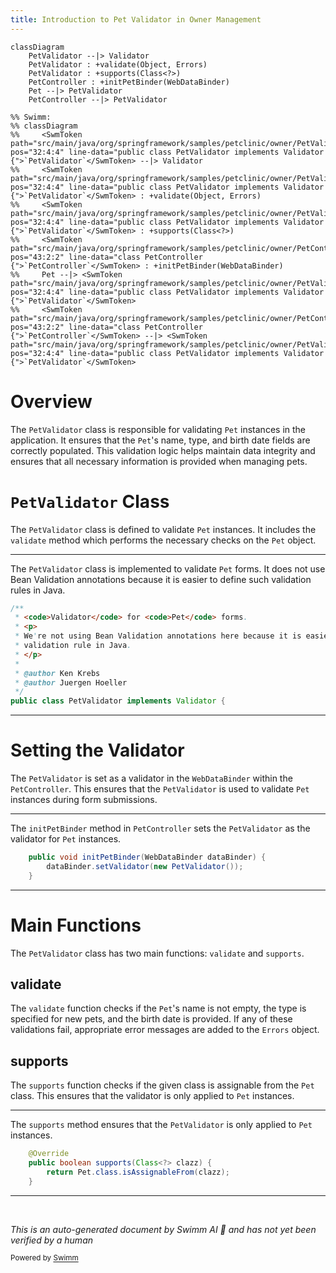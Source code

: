 ```yaml
---
title: Introduction to Pet Validator in Owner Management
---
```

```mermaid
classDiagram
    PetValidator --|> Validator
    PetValidator : +validate(Object, Errors)
    PetValidator : +supports(Class<?>)
    PetController : +initPetBinder(WebDataBinder)
    Pet --|> PetValidator
    PetController --|> PetValidator

%% Swimm:
%% classDiagram
%%     <SwmToken path="src/main/java/org/springframework/samples/petclinic/owner/PetValidator.java" pos="32:4:4" line-data="public class PetValidator implements Validator {">`PetValidator`</SwmToken> --|> Validator
%%     <SwmToken path="src/main/java/org/springframework/samples/petclinic/owner/PetValidator.java" pos="32:4:4" line-data="public class PetValidator implements Validator {">`PetValidator`</SwmToken> : +validate(Object, Errors)
%%     <SwmToken path="src/main/java/org/springframework/samples/petclinic/owner/PetValidator.java" pos="32:4:4" line-data="public class PetValidator implements Validator {">`PetValidator`</SwmToken> : +supports(Class<?>)
%%     <SwmToken path="src/main/java/org/springframework/samples/petclinic/owner/PetController.java" pos="43:2:2" line-data="class PetController {">`PetController`</SwmToken> : +initPetBinder(WebDataBinder)
%%     Pet --|> <SwmToken path="src/main/java/org/springframework/samples/petclinic/owner/PetValidator.java" pos="32:4:4" line-data="public class PetValidator implements Validator {">`PetValidator`</SwmToken>
%%     <SwmToken path="src/main/java/org/springframework/samples/petclinic/owner/PetController.java" pos="43:2:2" line-data="class PetController {">`PetController`</SwmToken> --|> <SwmToken path="src/main/java/org/springframework/samples/petclinic/owner/PetValidator.java" pos="32:4:4" line-data="public class PetValidator implements Validator {">`PetValidator`</SwmToken>
```

# Overview

The <SwmToken path="src/main/java/org/springframework/samples/petclinic/owner/PetValidator.java" pos="32:4:4" line-data="public class PetValidator implements Validator {">`PetValidator`</SwmToken> class is responsible for validating <SwmToken path="src/main/java/org/springframework/samples/petclinic/owner/PetValidator.java" pos="23:16:16" line-data=" * &lt;code&gt;Validator&lt;/code&gt; for &lt;code&gt;Pet&lt;/code&gt; forms.">`Pet`</SwmToken> instances in the application. It ensures that the <SwmToken path="src/main/java/org/springframework/samples/petclinic/owner/PetValidator.java" pos="23:16:16" line-data=" * &lt;code&gt;Validator&lt;/code&gt; for &lt;code&gt;Pet&lt;/code&gt; forms.">`Pet`</SwmToken>'s name, type, and birth date fields are correctly populated. This validation logic helps maintain data integrity and ensures that all necessary information is provided when managing pets.

# <SwmToken path="src/main/java/org/springframework/samples/petclinic/owner/PetValidator.java" pos="32:4:4" line-data="public class PetValidator implements Validator {">`PetValidator`</SwmToken> Class

The <SwmToken path="src/main/java/org/springframework/samples/petclinic/owner/PetValidator.java" pos="32:4:4" line-data="public class PetValidator implements Validator {">`PetValidator`</SwmToken> class is defined to validate <SwmToken path="src/main/java/org/springframework/samples/petclinic/owner/PetValidator.java" pos="23:16:16" line-data=" * &lt;code&gt;Validator&lt;/code&gt; for &lt;code&gt;Pet&lt;/code&gt; forms.">`Pet`</SwmToken> instances. It includes the <SwmToken path="src/main/java/org/springframework/samples/petclinic/owner/PetValidator.java" pos="37:5:5" line-data="	public void validate(Object obj, Errors errors) {">`validate`</SwmToken> method which performs the necessary checks on the <SwmToken path="src/main/java/org/springframework/samples/petclinic/owner/PetValidator.java" pos="23:16:16" line-data=" * &lt;code&gt;Validator&lt;/code&gt; for &lt;code&gt;Pet&lt;/code&gt; forms.">`Pet`</SwmToken> object.

<SwmSnippet path="/src/main/java/org/springframework/samples/petclinic/owner/PetValidator.java" line="22">

---

The <SwmToken path="src/main/java/org/springframework/samples/petclinic/owner/PetValidator.java" pos="32:4:4" line-data="public class PetValidator implements Validator {">`PetValidator`</SwmToken> class is implemented to validate <SwmToken path="src/main/java/org/springframework/samples/petclinic/owner/PetValidator.java" pos="23:16:16" line-data=" * &lt;code&gt;Validator&lt;/code&gt; for &lt;code&gt;Pet&lt;/code&gt; forms.">`Pet`</SwmToken> forms. It does not use Bean Validation annotations because it is easier to define such validation rules in Java.

```java
/**
 * <code>Validator</code> for <code>Pet</code> forms.
 * <p>
 * We're not using Bean Validation annotations here because it is easier to define such
 * validation rule in Java.
 * </p>
 *
 * @author Ken Krebs
 * @author Juergen Hoeller
 */
public class PetValidator implements Validator {
```

---

</SwmSnippet>

# Setting the Validator

The <SwmToken path="src/main/java/org/springframework/samples/petclinic/owner/PetValidator.java" pos="32:4:4" line-data="public class PetValidator implements Validator {">`PetValidator`</SwmToken> is set as a validator in the <SwmToken path="src/main/java/org/springframework/samples/petclinic/owner/PetController.java" pos="89:7:7" line-data="	public void initPetBinder(WebDataBinder dataBinder) {">`WebDataBinder`</SwmToken> within the <SwmToken path="src/main/java/org/springframework/samples/petclinic/owner/PetController.java" pos="43:2:2" line-data="class PetController {">`PetController`</SwmToken>. This ensures that the <SwmToken path="src/main/java/org/springframework/samples/petclinic/owner/PetValidator.java" pos="32:4:4" line-data="public class PetValidator implements Validator {">`PetValidator`</SwmToken> is used to validate <SwmToken path="src/main/java/org/springframework/samples/petclinic/owner/PetValidator.java" pos="23:16:16" line-data=" * &lt;code&gt;Validator&lt;/code&gt; for &lt;code&gt;Pet&lt;/code&gt; forms.">`Pet`</SwmToken> instances during form submissions.

<SwmSnippet path="/src/main/java/org/springframework/samples/petclinic/owner/PetController.java" line="89">

---

The <SwmToken path="src/main/java/org/springframework/samples/petclinic/owner/PetController.java" pos="89:5:5" line-data="	public void initPetBinder(WebDataBinder dataBinder) {">`initPetBinder`</SwmToken> method in <SwmToken path="src/main/java/org/springframework/samples/petclinic/owner/PetController.java" pos="43:2:2" line-data="class PetController {">`PetController`</SwmToken> sets the <SwmToken path="src/main/java/org/springframework/samples/petclinic/owner/PetController.java" pos="90:7:7" line-data="		dataBinder.setValidator(new PetValidator());">`PetValidator`</SwmToken> as the validator for <SwmToken path="src/main/java/org/springframework/samples/petclinic/owner/PetValidator.java" pos="23:16:16" line-data=" * &lt;code&gt;Validator&lt;/code&gt; for &lt;code&gt;Pet&lt;/code&gt; forms.">`Pet`</SwmToken> instances.

```java
	public void initPetBinder(WebDataBinder dataBinder) {
		dataBinder.setValidator(new PetValidator());
	}
```

---

</SwmSnippet>

# Main Functions

The <SwmToken path="src/main/java/org/springframework/samples/petclinic/owner/PetValidator.java" pos="32:4:4" line-data="public class PetValidator implements Validator {">`PetValidator`</SwmToken> class has two main functions: <SwmToken path="src/main/java/org/springframework/samples/petclinic/owner/PetValidator.java" pos="37:5:5" line-data="	public void validate(Object obj, Errors errors) {">`validate`</SwmToken> and <SwmToken path="src/main/java/org/springframework/samples/petclinic/owner/PetValidator.java" pos="60:5:5" line-data="	public boolean supports(Class&lt;?&gt; clazz) {">`supports`</SwmToken>.

## validate

The <SwmToken path="src/main/java/org/springframework/samples/petclinic/owner/PetValidator.java" pos="37:5:5" line-data="	public void validate(Object obj, Errors errors) {">`validate`</SwmToken> function checks if the <SwmToken path="src/main/java/org/springframework/samples/petclinic/owner/PetValidator.java" pos="23:16:16" line-data=" * &lt;code&gt;Validator&lt;/code&gt; for &lt;code&gt;Pet&lt;/code&gt; forms.">`Pet`</SwmToken>'s name is not empty, the type is specified for new pets, and the birth date is provided. If any of these validations fail, appropriate error messages are added to the <SwmToken path="src/main/java/org/springframework/samples/petclinic/owner/PetValidator.java" pos="19:8:8" line-data="import org.springframework.validation.Errors;">`Errors`</SwmToken> object.

## supports

The <SwmToken path="src/main/java/org/springframework/samples/petclinic/owner/PetValidator.java" pos="60:5:5" line-data="	public boolean supports(Class&lt;?&gt; clazz) {">`supports`</SwmToken> function checks if the given class is assignable from the <SwmToken path="src/main/java/org/springframework/samples/petclinic/owner/PetValidator.java" pos="23:16:16" line-data=" * &lt;code&gt;Validator&lt;/code&gt; for &lt;code&gt;Pet&lt;/code&gt; forms.">`Pet`</SwmToken> class. This ensures that the validator is only applied to <SwmToken path="src/main/java/org/springframework/samples/petclinic/owner/PetValidator.java" pos="23:16:16" line-data=" * &lt;code&gt;Validator&lt;/code&gt; for &lt;code&gt;Pet&lt;/code&gt; forms.">`Pet`</SwmToken> instances.

<SwmSnippet path="/src/main/java/org/springframework/samples/petclinic/owner/PetValidator.java" line="59">

---

The <SwmToken path="src/main/java/org/springframework/samples/petclinic/owner/PetValidator.java" pos="60:5:5" line-data="	public boolean supports(Class&lt;?&gt; clazz) {">`supports`</SwmToken> method ensures that the <SwmToken path="src/main/java/org/springframework/samples/petclinic/owner/PetValidator.java" pos="32:4:4" line-data="public class PetValidator implements Validator {">`PetValidator`</SwmToken> is only applied to <SwmToken path="src/main/java/org/springframework/samples/petclinic/owner/PetValidator.java" pos="61:3:3" line-data="		return Pet.class.isAssignableFrom(clazz);">`Pet`</SwmToken> instances.

```java
	@Override
	public boolean supports(Class<?> clazz) {
		return Pet.class.isAssignableFrom(clazz);
	}
```

---

</SwmSnippet>

&nbsp;

*This is an auto-generated document by Swimm AI 🌊 and has not yet been verified by a human*

<SwmMeta version="3.0.0" repo-id="Z2l0aHViJTNBJTNBc3ByaW5nLXBldGNsaW5pYyUzQSUzQVN3aW1tLURlbW8=" repo-name="spring-petclinic"><sup>Powered by [Swimm](/)</sup></SwmMeta>
